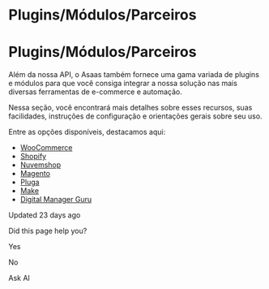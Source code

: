 # Plugins/Módulos/Parceiros

# Plugins/Módulos/Parceiros

Além da nossa API, o Asaas também fornece uma gama variada de plugins e módulos para que você consiga integrar a nossa solução nas mais diversas ferramentas de e-commerce e automação.

Nessa seção, você encontrará mais detalhes sobre esses recursos, suas facilidades, instruções de configuração e orientações gerais sobre seu uso.

Entre as opções disponíveis, destacamos aqui:

*   [WooCommerce]()
*   [Shopify]()
*   [Nuvemshop]()
*   [Magento]()
*   [Pluga]()
*   [Make]()
*   [Digital Manager Guru]()

Updated 23 days ago

Did this page help you?

Yes

No

Ask AI